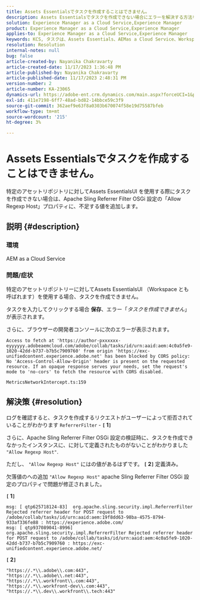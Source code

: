 ```yaml
---
title: Assets Essentialsでタスクを作成することはできません。
description: Assets Essentialsでタスクを作成できない場合にエラーを解決する方法を説明します。 「Allow Regexp Host」プロパティに欠落している値を追加します。
solution: Experience Manager as a Cloud Service,Experience Manager
product: Experience Manager as a Cloud Service,Experience Manager
applies-to: Experience Manager as a Cloud Service,Experience Manager
keywords: KCS, タスクは、Assets Essentials、AEMas a Cloud Service、Workspace では作成できません
resolution: Resolution
internal-notes: null
bug: false
article-created-by: Nayanika Chakravarty
article-created-date: 11/17/2023 1:36:48 PM
article-published-by: Nayanika Chakravarty
article-published-date: 11/17/2023 2:48:31 PM
version-number: 2
article-number: KA-23065
dynamics-url: https://adobe-ent.crm.dynamics.com/main.aspx?forceUCI=1&pagetype=entityrecord&etn=knowledgearticle&id=715f8f59-4e85-ee11-8179-6045bd0065b6
exl-id: 411e7198-6ff7-48ad-bd82-14bbce59c3f9
source-git-commit: 362aef9e63f8a0303b670074f58e19d75587bfeb
workflow-type: tm+mt
source-wordcount: '215'
ht-degree: 3%

---
```


# Assets Essentialsでタスクを作成することはできません。


特定のアセットリポジトリに対してAssets EssentialsUI を使用する際にタスクを作成できない場合は、Apache Sling Referrer Filter OSGi 設定の「Allow Regexp Host」プロパティに、不足する値を追加します。

## 説明 {#description}


### 環境

AEM as a Cloud Service

### 問題/症状

特定のアセットリポジトリーに対してAssets EssentialsUI （Workspace とも呼ばれます）を使用する場合、タスクを作成できません。

タスクを入力してクリックする場合 <b>保存</b>、エラー「*タスクを作成できません*」が表示されます。

さらに、ブラウザーの開発者コンソールに次のエラーが表示されます。


```
Access to fetch at 'https://author-pxxxxxx-eyyyyyy.adobeaemcloud.com/adobe/collab/tasks/id/urn:aaid:aem:4c0a5fe9-1020-42dd-b737-b7b5c7909760' from origin 'https://exc-unifiedcontent.experience.adobe.net' has been blocked by CORS policy: 
No 'Access-Control-Allow-Origin' header is present on the requested resource. If an opaque response serves your needs, set the request's mode to 'no-cors' to fetch the resource with CORS disabled.

MetricsNetworkIntercept.ts:159
```



## 解決策 {#resolution}


ログを確認すると、タスクを作成するリクエストがユーザーによって拒否されていることがわかります `ReferrerFilter` - <b>`[` 1`]` </b>

さらに、Apache Sling Referrer Filter OSGi 設定の検証時に、タスクを作成できなかったインスタンスに、に対して定義されたものがないことがわかりました `"Allow Regexp Host"`.

ただし、 `"Allow Regexp Host"` にはの値があるはずです。 <b>`[` 2`]` </b> 定義済み。

欠落値のへの追加 `"Allow Regexp Host"` apache Sling Referrer Filter OSGi 設定のプロパティで問題が修正されました。

<b>`[` 1`]` </b>


```
msg: [ qtp625718124-83]  org.apache.sling.security.impl.ReferrerFilter Rejected referrer header for POST request to /adobe/collab/tasks/id/urn:aaid:aem:19f8dd63-98ba-4575-8794-933af336fe88 : https://experience.adobe.com/
msg: [ qtp937089041-8996]  org.apache.sling.security.impl.ReferrerFilter Rejected referrer header for POST request to /adobe/collab/tasks/id/urn:aaid:aem:4c0a5fe9-1020-42dd-b737-b7b5c7909760 : https://exc-unifiedcontent.experience.adobe.net/
```


<b>`[` 2`]` </b>


```
"https://.*\\.adobe\\.com:443",
"https://.*\\.adobe\\.net:443",
"https://.*\\.workfront\\.com:443",
"https://.*\\.workfront-dev\\.com:443",
"https://.*\\.dev\\.workfront\\.tech:443"
```
